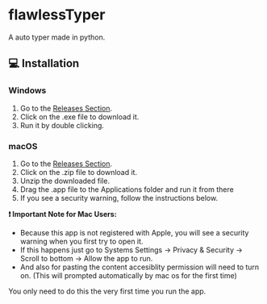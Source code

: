 # flawlessTyper
A auto typer made in python.

## 💻 Installation

### Windows
1.  Go to the <a href="https://github.com/TarunKakani/flawlessTyper/releases/">Releases Section</a>.
2.  Click on the .exe file to download it.
3.  Run it by double clicking.

### macOS
1.  Go to the <a href="https://github.com/TarunKakani/flawlessTyper/releases/">Releases Section</a>.
2.  Click on the .zip file to download it.
3.  Unzip the downloaded file.
4.  Drag the .app file to the Applications folder and run it from there
5.  If you see a security warning, follow the instructions below.

**❗ Important Note for Mac Users:**
- Because this app is not registered with Apple, you will see a security warning when you first try to open it. 
- If this happens just go to Systems Settings -> Privacy & Security -> Scroll to bottom -> Allow the app to run.
- And also for pasting the content accesiblity permission will need to turn on. (This will prompted automatically by mac os for the first time)

You only need to do this the very first time you run the app.